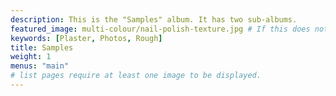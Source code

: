 ```yaml
---
description: This is the "Samples" album. It has two sub-albums.
featured_image: multi-colour/nail-polish-texture.jpg # If this does not work, then place an image in the root next to _index.md and reference without the dir
keywords: [Plaster, Photos, Rough]
title: Samples
weight: 1
menus: "main"
# list pages require at least one image to be displayed.
---
```


